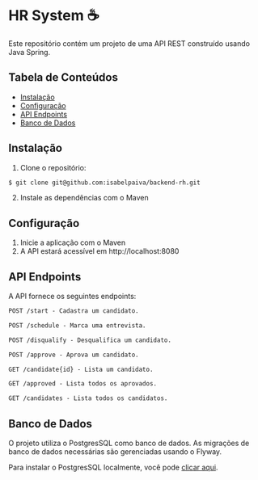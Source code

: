 # HR System :coffee:
Este repositório contém um projeto de uma API REST construído usando Java Spring.

## Tabela de Conteúdos

- [Instalação](#instalação)
- [Configuração](#configuração)
- [API Endpoints](#api-endpoints)
- [Banco de Dados](#banco-de-dados)

## Instalação

1. Clone o repositório:

```bash
$ git clone git@github.com:isabelpaiva/backend-rh.git
```

2. Instale as dependências com o Maven

## Configuração

1. Inicie a aplicação com o Maven
2. A API estará acessível em http://localhost:8080


## API Endpoints
A API fornece os seguintes endpoints:

```markdown
POST /start - Cadastra um candidato.

POST /schedule - Marca uma entrevista.

POST /disqualify - Desqualifica um candidato.

POST /approve - Aprova um candidato.

GET /candidate{id} - Lista um candidato.

GET /approved - Lista todos os aprovados.

GET /candidates - Lista todos os candidatos.
```

## Banco de Dados

O projeto utiliza o PostgresSQL como banco de dados. As migrações de banco de dados necessárias são gerenciadas usando o Flyway.

Para instalar o PostgresSQL localmente, você pode [clicar aqui](https://www.postgresql.org/download/).
